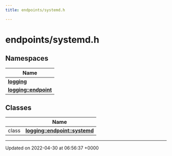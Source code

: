 ```yaml
---
title: endpoints/systemd.h

---
```


# endpoints/systemd.h



## Namespaces

| Name           |
| -------------- |
| **[logging](Namespaces/namespacelogging.md)**  |
| **[logging::endpoint](Namespaces/namespacelogging_1_1endpoint.md)**  |

## Classes

|                | Name           |
| -------------- | -------------- |
| class | **[logging::endpoint::systemd](Classes/classlogging_1_1endpoint_1_1systemd.md)**  |






-------------------------------

Updated on 2022-04-30 at 06:56:37 +0000
